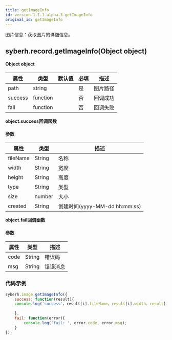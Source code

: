```yaml
---
title: getImageInfo
id: version-1.1.1-alpha.3-getImageInfo
original_id: getImageInfo
---
```



图片信息：获取图片的详细信息。


## syberh.record.getImageInfo(Object object)
#### Object object
| 属性     | 类型   | 默认值  |  必填 | 描述                         |
| ---------- | ------- | -------- | ---------------- | ----------------------------------|
| path | string |        | 是       | 图片路径                           |
| success | function |        | 否       | 回调成功                    |
| fail   | function |        | 否       | 回调失败                    |

**object.success回调函数**
#### 参数
| 属性 | 类型   | 描述         |
| ---- | ------ | ------------ |
| fileName | String | 名称 |
| width | String | 宽度 |
| height | String | 高度 |
| type | String | 类型 |
| size | number | 大小 |
| created | String | 创建时间(yyyy-MM-dd hh:mm:ss) |

**object.fail回调函数**
#### 参数
| 属性 | 类型   | 描述     |
| ---- | ------ | -------- |
| code | String | 错误码   |
| msg  | String | 错误消息 |



### **代码示例**
``` javascript
syberh.image.getImageInfo({
	success: function(result){
    console.log('success'，result[i].fileName，result[i].width，result[i].height，result[i].type，result[i].size,result[i].created);    
      
	},
	fail: function(error){
		console.log('fail: ', error.code, error.msg);
	}
});
```
